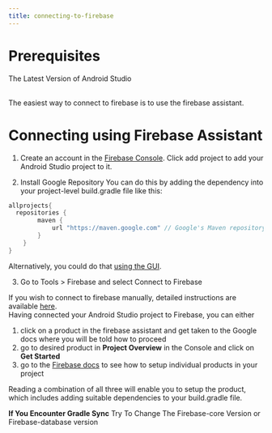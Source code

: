 ```yaml
---
title: connecting-to-firebase
---
```


# Prerequisites
The Latest Version of Android Studio

<br>
The easiest way to connect to firebase is to use the firebase assistant. 

# Connecting using Firebase Assistant

1. Create an account in the [Firebase Console](https://console.firebase.google.com).
Click add project to add your Android Studio project to it. 

2. Install Google Repository
You can do this by adding the dependency into your project-level build.gradle file like this:

```java
allprojects{
  repositories {
        maven {
            url "https://maven.google.com" // Google's Maven repository
        }
    }
}
```

Alternatively, you could do that [using the GUI](https://developer.android.com/studio/write/firebase). 

3. Go to Tools > Firebase and select Connect to Firebase

If you wish to connect to firebase manually, detailed instructions are available [here](https://firebase.google.com/docs/android/setup). 
<br>
Having connected your Android Studio project to Firebase, you can either 
1. click on a product in the firebase assistant and get taken to the Google docs where you will be told how to proceed
2. go to desired product in **Project Overview** in the Console and click on **Get Started** 
3. go to the [Firebase docs](https://www.firebase.com/docs/android/quickstart.html) to see how to setup individual products in your project

Reading a combination of all three will enable you to setup the product, which includes adding suitable dependencies to your build.gradle file.

**If You Encounter Gradle Sync**
Try To Change The Firebase-core Version or Firebase-database version

